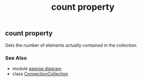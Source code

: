 ﻿---
title: count property
second_title: Aspose.Diagram for Python via .NET API References
description: 
type: docs
weight: 70
url: /python-net/aspose.diagram/connectioncollection/count/
is_root: false
---

## count property


Gets the number of elements actually contained in the collection.

### See Also
* module [aspose.diagram](../../)
* class [ConnectionCollection](/diagram/python-net/aspose.diagram/connectioncollection)
